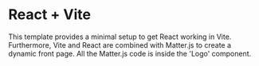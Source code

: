 # React + Vite

This template provides a minimal setup to get React working in Vite. Furthermore, Vite and React are combined with Matter.js to create a dynamic front page. All the Matter.js code is inside the 'Logo' component.
